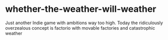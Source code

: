 # whether-the-weather-will-weather
Just another Indie game with ambitions way too high. Today the ridiculously overzealous concept is factorio with movable factories and catastrophic weather
